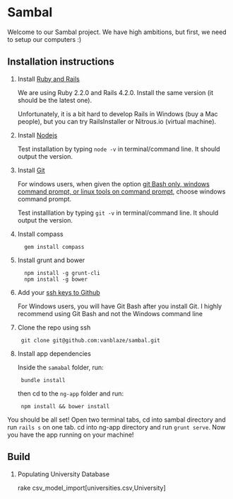 Sambal
============

Welcome to our Sambal project. We have high ambitions, but first, we need to setup our computers :)

Installation instructions
----------------------------

1. Install [Ruby and Rails](https://railsapps.github.io/installing-rails.html)

   We are using Ruby 2.2.0 and Rails 4.2.0. Install the same version (it should be the latest one).

   Unfortunately, it is a bit hard to develop Rails in Windows (buy a Mac people), but you can try RailsInstaller or Nitrous.io (virtual machine).

2. Install [Nodejs](http://nodejs.org/)

   Test installation by typing `node -v` in terminal/command line. It should output the version.

3. Install [Git](http://git-scm.com/)

   For windows users, when given the option [git Bash only, windows command prompt, or linux tools on command prompt](https://bardevblog.files.wordpress.com/2013/10/102613_2336_asimpletuto11.png?w=640), choose windows command prompt.
   
   Test installlation by typing `git -v` in terminal/command line. It should output the version.

4. Install compass

         gem install compass

5. Install grunt and bower

         npm install -g grunt-cli
         npm install -g bower

6. Add your [ssh keys to Github](https://help.github.com/articles/generating-ssh-keys/#platform-windows) 

   For Windows users, you will have Git Bash after you install Git. I highly recommend using Git Bash and not the Windows command line

7. Clone the repo using ssh

        git clone git@github.com:vanblaze/sambal.git

8. Install app dependencies

   Inside the `samabal` folder, run:

        bundle install

   then cd to the `ng-app` folder and run:

        npm install && bower install
        
You should be all set! Open two terminal tabs, cd into sambal directory and run `rails s` on one tab. cd into ng-app directory and run `grunt serve`. Now you have the app running on your machine!

Build
----------------------------
1. Populating University Database 

      rake csv_model_import[universities.csv,University]
